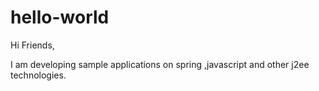 # hello-world

Hi Friends,

I am developing sample applications on spring ,javascript and other j2ee technologies.
